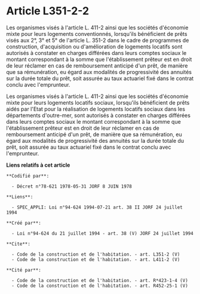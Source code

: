 # Article L351-2-2

Les organismes visés à l'article L. 411-2 ainsi que les sociétés d'économie mixte pour leurs logements conventionnés,
lorsqu'ils bénéficient de prêts visés aux 2°, 3° et 5° de l'article L. 351-2 dans le cadre de programmes de construction,
d'acquisition ou d'amélioration de logements locatifs sont autorisés à constater en charges différées dans leurs comptes
sociaux le montant correspondant à la somme que l'établissement prêteur est en droit de leur réclamer en cas de remboursement
anticipé d'un prêt, de manière que sa rémunération, eu égard aux modalités de progressivité des annuités sur la durée totale
du prêt, soit assurée au taux actuariel fixé dans le contrat conclu avec l'emprunteur. 

Les organismes visés à l'article L. 411-2 ainsi que les sociétés d'économie mixte pour leurs logements locatifs sociaux,
lorsqu'ils bénéficient de prêts aidés par l'Etat pour la réalisation de logements locatifs sociaux dans les départements
d'outre-mer, sont autorisés à constater en charges différées dans leurs comptes sociaux le montant correspondant à la somme
que l'établissement prêteur est en droit de leur réclamer en cas de remboursement anticipé d'un prêt, de manière que sa
rémunération, eu égard aux modalités de progressivité des annuités sur la durée totale du prêt, soit assurée au taux
actuariel fixé dans le contrat conclu avec l'emprunteur.

**Liens relatifs à cet article**

	**Codifié par**:

	  - Décret n°78-621 1978-05-31 JORF 8 JUIN 1978

	**Liens**:

	  - SPEC_APPLI: Loi n°94-624 1994-07-21 art. 38 II JORF 24 juillet 1994

	**Créé par**:

	  - Loi n°94-624 du 21 juillet 1994 - art. 38 (V) JORF 24 juillet 1994

	**Cite**:

	  - Code de la construction et de l'habitation. - art. L351-2 (V)
	  - Code de la construction et de l'habitation. - art. L411-2 (V)

	**Cité par**:

	  - Code de la construction et de l'habitation. - art. R*423-1-4 (V)
	  - Code de la construction et de l'habitation. - art. R452-25-1 (V)
